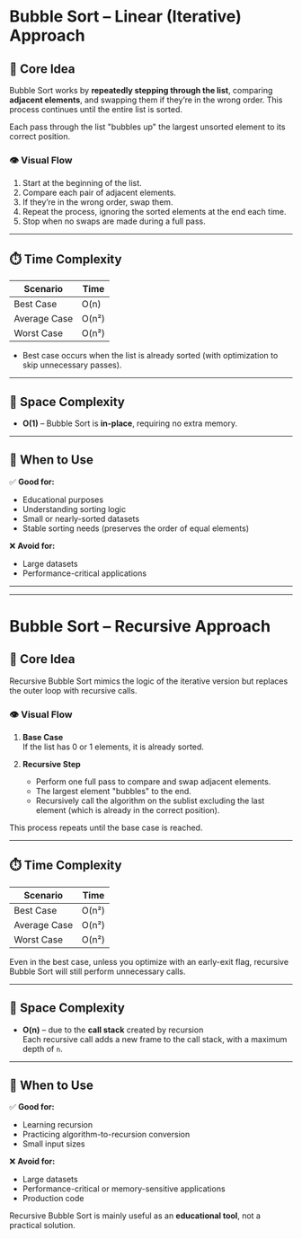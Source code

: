 ﻿# Bubble Sort – Linear (Iterative) Approach

## 🧠 Core Idea

Bubble Sort works by **repeatedly stepping through the list**, comparing **adjacent elements**, and swapping them if they’re in the wrong order. This process continues until the entire list is sorted.

Each pass through the list "bubbles up" the largest unsorted element to its correct position.

### 👁️ Visual Flow

1. Start at the beginning of the list.
2. Compare each pair of adjacent elements.
3. If they’re in the wrong order, swap them.
4. Repeat the process, ignoring the sorted elements at the end each time.
5. Stop when no swaps are made during a full pass.

---

## ⏱️ Time Complexity

| Scenario      | Time       |
|---------------|------------|
| Best Case     | O(n)       |
| Average Case  | O(n²)      |
| Worst Case    | O(n²)      |

- Best case occurs when the list is already sorted (with optimization to skip unnecessary passes).

---

## 💾 Space Complexity

- **O(1)** – Bubble Sort is **in-place**, requiring no extra memory.

---

## 📌 When to Use

✅ **Good for:**
- Educational purposes
- Understanding sorting logic
- Small or nearly-sorted datasets
- Stable sorting needs (preserves the order of equal elements)

❌ **Avoid for:**
- Large datasets
- Performance-critical applications

---
---

# Bubble Sort – Recursive Approach

## 🧠 Core Idea

Recursive Bubble Sort mimics the logic of the iterative version but replaces the outer loop with recursive calls.

### 👁️ Visual Flow

1. **Base Case**  
   If the list has 0 or 1 elements, it is already sorted.

2. **Recursive Step**  
   - Perform one full pass to compare and swap adjacent elements.
   - The largest element "bubbles" to the end.
   - Recursively call the algorithm on the sublist excluding the last element (which is already in the correct position).

This process repeats until the base case is reached.

---

## ⏱️ Time Complexity

| Scenario      | Time       |
|---------------|------------|
| Best Case     | O(n²)      |
| Average Case  | O(n²)      |
| Worst Case    | O(n²)      |

Even in the best case, unless you optimize with an early-exit flag, recursive Bubble Sort will still perform unnecessary calls.

---

## 💾 Space Complexity

- **O(n)** – due to the **call stack** created by recursion  
Each recursive call adds a new frame to the call stack, with a maximum depth of `n`.

---

## 📌 When to Use

✅ **Good for:**
- Learning recursion
- Practicing algorithm-to-recursion conversion
- Small input sizes

❌ **Avoid for:**
- Large datasets
- Performance-critical or memory-sensitive applications
- Production code

Recursive Bubble Sort is mainly useful as an **educational tool**, not a practical solution.

